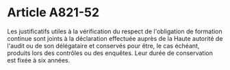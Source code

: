 # Article A821-52

Les justificatifs utiles à la vérification du respect de l'obligation de formation continue sont joints à la déclaration effectuée auprès de la Haute autorité de l'audit ou de son délégataire et conservés pour être, le cas échéant, produits lors des contrôles ou des enquêtes. Leur durée de conservation est fixée à six années.
